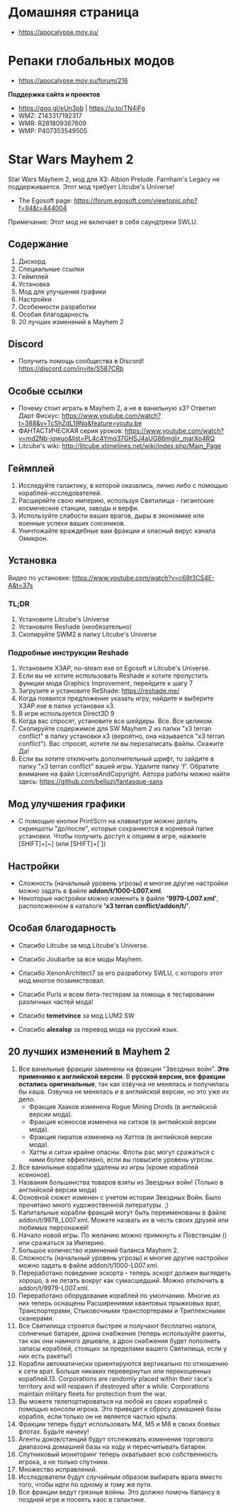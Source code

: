 # Домашняя страница 
* https://apocalypse.moy.su/ 

# Репаки глобальных модов
* https://apocalypse.moy.su/forum/216 

**Поддержка сайта и проектов**

* https://goo.gl/eUn3pb | https://u.to/TN4iFg
* WMZ: Z143317192317  
* WMR: R281809367609 
* WMP: P407353549505

# Star Wars Mayhem 2

Star Wars Mayhem 2, мод для X3: Albion Prelude. Farnham's Legacy не поддерживается. Этот мод требует Litcube's Universe!

* The Egosoft page: https://forum.egosoft.com/viewtopic.php?f=94&t=444004

Примечание: Этот мод не включает в себя саундтреки SWLU.

## Содержание
1. Дискорд
2. Специальные ссылки
3. Геймплей
4. Установка
5. Мод для улучшения графики
6. Настройки
7. Особенности разработки
8. Особая благодарность
9. 20 лучших изменений в Mayhem 2

## Discord
* Получить помощь сообщества в Discord! https://discord.com/invite/S587CRb

## Особые ссылки
* Почему стоит играть в Mayhem 2, а не в ванильную x3? Ответил Дарт Фискус: https://www.youtube.com/watch?t=388&v=TcShZdL19No&feature=youtu.be
* ФАНТАСТИЧЕСКАЯ серия уроков: https://www.youtube.com/watch?v=md2Nb-jqwuo&list=PL4c4Ymq37GHSJ4aUG86mgIir_marXo4RQ
* Litcube's wiki: http://litcube.xtimelines.net/wiki/index.php/Main_Page

## Геймплей
1. Исследуйте галактику, в которой оказались, лично либо с помощью кораблей-исследователей.
2. Расширяйте свою империю, используя Святилища - гигантские космические станции, заводы и верфи.
3. Используйте слабости ваших врагов, дыры в экономике или военные успехи ваших союзников.
4. Уничтожайте враждебные вам фракции и опасный вирус канала Омикрон.

## Установка
Видео по установке: https://www.youtube.com/watch?v=c68t3CS4E-A&t=37s

### TL;DR
1. Установите Litcube's Universe
2. Установите Reshade (необязательно)
3. Скопируйте SWM2 в папку Litcube's Universe

### Подробные инструкции Reshade
1. Установите X3AP, no-steam exe от Egosoft и Litcube's Universe.
2. Если вы не хотите использовать Reshade и хотите пропустить функции мода Graphics Improvement, перейдите к шагу 7
3. Загрузите и установите ReShade: https://reshade.me/
4. Когда появится предложение указать игру, найдите и выберите X3AP.exe в папке установки x3.
5. В игре используется Direct3D 9
6. Когда вас спросят, установите все шейдеры. Все. Все целиком.
7. Скопируйте содержимое для SW Mayhem 2 из папки "x3 terran conflict" в папку установки x3 (вероятно, она называется "x3 terran conflict"). Вас спросят, хотите ли вы перезаписать файлы. Скажите Да!
8. Если вы хотите отключить дополнительный шрифт, то зайдите в папку "x3 terran conflict" вашей игры. Удалите папку 'f'. Обратите внимание на файл LicenseAndCopyright. Автора работы можно найти здесь: https://github.com/belluzj/fantasque-sans

## Мод улучшения графики
* С помощью кнопки PrintScrn на клавиатуре можно делать скриншоты "до/после", которые сохраняются в корневой папке установки. Чтобы получить доступ к опциям в игре, нажмите [SHIFT]+[~] (или [SHIFT]+[`])

## Настройки
* Сложность (начальный уровень угрозы) и многие другие настройки можно задать в файле **addon/t/1000-L007.xml**.
* Некоторые настройки можно изменить в файле **'9979-L007.xml'**, расположенном в каталоге **'x3 terran conflict/addon/t/'**.

## Особая благодарность
* Спасибо Litcube за мод  Litcube's Universe.
* Спасибо Joubarbe за все моды Mayhem.
* Спасибо XenonArchitect7 за его разработку SWLU, с которого этот мод многое позаимствовал.
* Спасибо Purls и всем бета-тестерам за помощь в тестировании различных частей мода!

* Спасибо **temetvince** за мод LUM2 SW
* Спасибо **alexalsp** за перевод мода на русский язык.

## 20 лучших изменений в Mayhem 2
1.	Все ванильные фракции заменены на фракции "Звездных войн". **Это применимо к английской версии**. В **русской версии, все фракции остались оригинальные**, так как озвучка не менялась и получилась бы каша. Озвучка не менялась и в английской версии, но это уже их дело. 
    * Фракция Хааков изменена Rogue Mining Droids (в английской версии мода).
    * Фракция ксеносов изменена на ситхов (в английской версии мода).
    * Фракция пиратов изменена на Хаттов (в английской версии мода).
    * Хатты и ситхи крайне опасны. Флоты рас могут сражаться с ними более эффективно, если вы повысите уровень угрозы.
2.	Все ванильные корабли удалены из игры (кроме кораблей ксенонов).
3.	Названия большинства товаров взяты из  Звездных войн! (Только в английской версии мода)
4.	Основной сюжет изменен с учетом истории Звездных Войн. Было прочитано много художественной литературы. ;)
5.	Капитальные корабли фракций могут быть переименованы в файле addon/t/9978_L007.xml. Можете назвать их в честь своих друзей или любимых персонажей!
6.  Начало новой игры. По желанию можно примкнуть к Повстанцам () или сражаться за Империю.
7.	Большое количество изменений баланса Mayhem 2.
8.	Сложность (начальный уровень угрозы) и многие другие настройки можно задать в файле addon/t/1000-L007.xml.
9.	Переработано поведение эскорта - теперь эскорт должен выглядеть хорошо, а не летать вокруг как сумасшедший. Можно отключить в addon/t/9979-L007.xml.
10.	Переработано оборудование кораблей по умолчанию. Многие из них теперь оснащены Расширениями квантовых прыжковых врат, Транспортерами, Стыковочными транспортерами и Триплексными сканерами.
11.	Все Святилища строятся быстрее и получают бесплатно налоги, солнечные батареи, дрона снабжения (теперь используйте ракеты, так как они намного дешевле, а дрон снабжения будет пополнять запасы кораблей, стоящих за пределами вашего Святилища, если у них есть ракеты!)
12.	Корабли автоматически ориентируются вертикально по отношению к сети врат. Больше никаких перевернутых или перекошенных кораблей.13.	Corporations are randomly placed within their race's territory and will respawn if destroyed after a while. Corporations maintain military fleets for protection from the war.
14.	Вы можете телепортироваться на любой из своих кораблей с помощью консоли игрока. Это приведет к сбросу домашней базы корабля, если только он не является частью крыла.
15.	Фракции теперь будут использовать M4, M5 и M8 в своих боевых флотах. Будьте начеку!
16.	Агенты доков/станций будут отслеживать изменения торгового диапазона домашней базы на ходу и пересчитывать батареи.	
17.	Спутниковый мониторинг теперь охватывает всю собственность игрока, а не только спутники.
18.	Множество исправлений.
19.	Исследователи будут случайным образом выбирать врата вместо того, чтобы идти по одному и тому же пути.
20.	Все фракции ведут грязные войны. Это должно помочь балансу в поздней игре и посеять хаос в галактике.